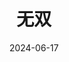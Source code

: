 ---
layout: page
title: 无双
description: >
  前面看起来真是装逼味儿十足，看到后面已经猜到了是什么反转。十分不接地气的电影，不过还挺令人发笑的。
category: 电影
img: assets/img/movie/2024/wu_shuang.webp
star: 3
date: 2024-06-17
---